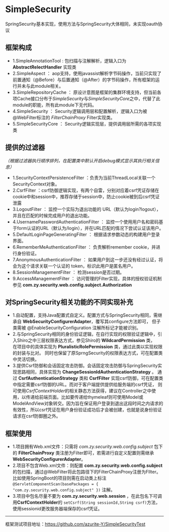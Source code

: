 # SimpleSecurity
SpringSecurity基本实现，使用方法与SpringSecurity大体相同，未实现oauth协议

## 框架构成
* 1.SimpleAnnotationTool : 包扫描与注解解析，逻辑入口为 **AbstractRelectHandler** 实现类
* 2.SimpleAspect ： aop支持，使用javassist解析字节码操作，当前只实现了前置通知（@Before）与后置通知（@After）的字节码操作，所有框架的运行并未与此module相关。
* 3.SimpleRepositoryCache ： 原设计意图是框架的集群环境支持，但当前各项Cache接口分布于*SimpleSecurity*与*SimpleSecurityCore*之中，代替了此module的职能，所有此module下无代码。
* 4.SimpleSecurity ： Security逻辑调用层和配置解析，逻辑入口为被@WebFilter标注的 *FilterChainProxy* Filter实现类。
* 5.SimpleSecurityCore ： Security逻辑实现层，提供调用层所需的各项实现类

## 提供的过滤器
*（根据过滤器执行顺序排列，在配置类中默认开启debug模式显示其执行相关信息）*
* 1.SecurityContextPersistenceFilter ：负责为当前ThreadLocal关联一个SecurityContext对象。<br/>
* 2.CsrfFilter ：csrf防御逻辑实现，有两个自雷，分别对应着csrf凭证存储在cookie中和session中，推荐存储于session中，防止cookie被到后csrf凭证泄露<br/>
* 3.LogoutFilter ： 监控一个实际为退出功能的 URL（默认为login?logout），并且在匹配的时候完成用户的退出功能。<br/>
* 4.UsernamePasswordAuthenticationFilter ： 监控一个使用用户名和密码基于form认证的URL（默认为/login），并在URL匹配的情况下尝试认证该用户。<br/>
* 5.DefaultLoginPageGeneratingFilter ： 根据请求参数动态的构建用户登录界面。<br/>
* 6.RememberMeAuthenticationFilter ： 负责解析remember cookie，并进行身份验证。<br/>
* 7.AnonymousAuthenticationFilter ： 如果用户到这一步还没有经过认证，将会为这个请求关联一个认证的 token，标识此用户是匿名用户。<br/>
* 8.SessionManagementFilter ： 检测session是否过期。<br/>
* 9.AccessManagementFilter ： 访问管理的Filter实现，具体的授权验证机制参见 **com.zy.security.web.config.subject.Authorization** <br/>

## 对SpringSecurity相关功能的不同实现补充
* 1.自动配置，支持Java配置式自定义。配置方式与SpringSecurity相同，需继承自 **WebSecurityConfigurerAdapter**，覆写其configure方法即可，
    但子类需被 @EnableSecurityConfiguration 注解所标记才能被识别。
* 2.与SpringSecurity相同的身份验证逻辑，在自行实现的权限验证逻辑中，引入Shiro之中三层权限表达方式，参见Shiro的 **WildcardPermission** 类，<br/>
    在项目中的具体实现为 **PluralisticRolePermission** 类，通过此类以实现权限的封装与比对。
    同时也保留了原SprngSecurity的权限表达方式，可在配置类中灵活切换。
* 3.提供Csrf防御和会话固定攻击防御。会话固定攻击防御与SpringSecurity实现思路相同，具体实现为 **ChangeSessionIdAuthenticationStrategy** 。
    通过 **CsrfAuthenticationStrategy** 类和 **CsrfFilter** 实现csrf防御，可在配置类中指定需要csrf防御的URL。而对于客户端提供提供给服务端的csrf凭证，
    则可使用*CsrfContextHolder*的相关静态方法获得，建议在Controller之中使用，以传递给前端页面。比如要传递给thymeleaf则可使用Model或ModelAndView对象转交。因为旨在保证用户登录到退出这段时间之内请求的有效性，所以csrf凭证在用户身份验证成功后才会被创建，也就是说身份验证请求在csrf防御圈之外。

## 框架使用
* 1.项目拥有Web.xml文件：只需将 *com.zy.security.web.config.subject* 包下的 **FilterChainProxy** 类注册为Filter即可，若需进行自定义配置则需继承 **WebSecurityConfigurerAdapter**。
* 2.项目不包含Web.xml文件：则配置 **com.zy.security.web.config.subject**  的包扫描，通过@WebFilter将此包路径下的FilterChainProxy注册为FIlter。
    比如使用SpringBoot的项目则需在启动类上标注 `@ServletComponentScan(basePackages = { "com.zy.security.web.config.subject" })` 注解。
* 3.项目中包名尽量不要为 **com.zy.security.web.session** ，在此包名下可调用**CsrfContextHolder**的 ```setCsrf(String sessionId,String csrf)```方法，使用sessionid更改服务器端保存的csrf凭证。
---    
框架测试项目地址：https://github.com/azurite-Y/SimpleSecurityTest

